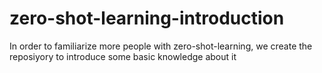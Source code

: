 # zero-shot-learning-introduction
In order to familiarize more people with zero-shot-learning, we create the reposiyory to introduce some basic knowledge about it 
